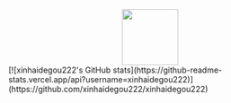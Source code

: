 <div id="header" align="center">
  <img src="https://media.giphy.com/media/M9gbBd9nbDrOTu1Mqx/giphy.gif" width="100"/>
</div>
<div>
  [![xinhaidegou222's GitHub stats](https://github-readme-stats.vercel.app/api?username=xinhaidegou222)](https://github.com/xinhaidegou222/xinhaidegou222)
</div>
